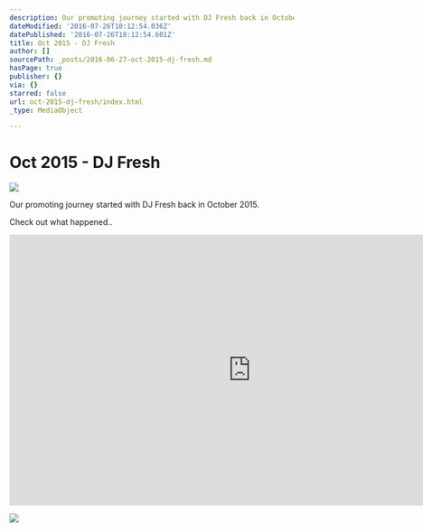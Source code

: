 ```yaml
---
description: Our promoting journey started with DJ Fresh back in October 2015.
dateModified: '2016-07-26T10:12:54.036Z'
datePublished: '2016-07-26T10:12:54.601Z'
title: Oct 2015 - DJ Fresh
author: []
sourcePath: _posts/2016-06-27-oct-2015-dj-fresh.md
hasPage: true
publisher: {}
via: {}
starred: false
url: oct-2015-dj-fresh/index.html
_type: MediaObject

---
```

# Oct 2015 - DJ Fresh
![](https://imgflo.herokuapp.com/graph/vahj1ThiexotieMo/15e9924d610023ac005cde8bbf3b0217/croprotate.jpg?cropheight=4928&cropwidth=3282&degrees=0&input=https%3A%2F%2Fthe-grid-user-content.s3-us-west-2.amazonaws.com%2F543dad75-ff38-4aae-843e-b8aa32601db6.jpg&x=0&y=0)

Our promoting journey started with DJ Fresh back in October 2015\.

Check out what happened.. 

<iframe src="https://cdn.embedly.com/widgets/media.html?src=https%3A%2F%2Fwww.youtube.com%2Fembed%2FRdYRGBrK3Ik%3Ffeature%3Doembed&amp;url=http%3A%2F%2Fwww.youtube.com%2Fwatch%3Fv%3DRdYRGBrK3Ik&amp;image=https%3A%2F%2Fi.ytimg.com%2Fvi%2FRdYRGBrK3Ik%2Fhqdefault.jpg&amp;key=b7d04c9b404c499eba89ee7072e1c4f7&amp;type=text%2Fhtml&amp;schema=youtube" width="854" height="480" scrolling="no" frameborder="0" allowfullscreen="" style=""></iframe>

![](https://the-grid-user-content.s3-us-west-2.amazonaws.com/5e294791-c079-445d-b969-9a311b01c337.jpg)